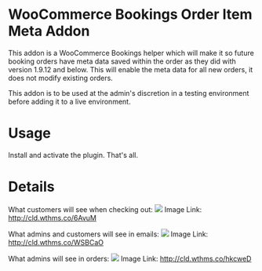 # WooCommerce Bookings Order Item Meta Addon

This addon is a WooCommerce Bookings helper which will make it so future booking orders have meta data saved within the order as they did with version 1.9.12 and below. This will enable the meta data for all new orders, it does not modify existing orders. 

This addon is to be used at the admin's discretion in a testing environment before adding it to a live environment.

# Usage

Install and activate the plugin. That's all.

# Details

What customers will see when checking out:
![](http://cld.wthms.co/6AvuM+)
Image Link: http://cld.wthms.co/6AvuM

What admins and customers will see in emails:
![](http://cld.wthms.co/WSBCaO+)
Image Link: http://cld.wthms.co/WSBCaO

What admins will see in orders:
![](http://cld.wthms.co/hkcweD+)
Image Link: http://cld.wthms.co/hkcweD 
